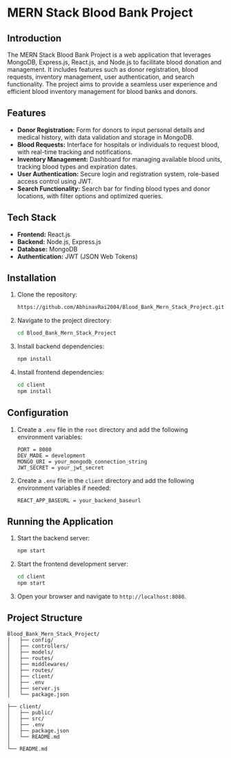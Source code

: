 # MERN Stack Blood Bank Project

## Introduction

The MERN Stack Blood Bank Project is a web application that leverages MongoDB, Express.js, React.js, and Node.js to facilitate blood donation and management. It includes features such as donor registration, blood requests, inventory management, user authentication, and search functionality. The project aims to provide a seamless user experience and efficient blood inventory management for blood banks and donors.

## Features

- **Donor Registration:** Form for donors to input personal details and medical history, with data validation and storage in MongoDB.
- **Blood Requests:** Interface for hospitals or individuals to request blood, with real-time tracking and notifications.
- **Inventory Management:** Dashboard for managing available blood units, tracking blood types and expiration dates.
- **User Authentication:** Secure login and registration system, role-based access control using JWT.
- **Search Functionality:** Search bar for finding blood types and donor locations, with filter options and optimized queries.

## Tech Stack

- **Frontend:** React.js
- **Backend:** Node.js, Express.js
- **Database:** MongoDB
- **Authentication:** JWT (JSON Web Tokens)

## Installation

1. Clone the repository:
    ```sh
    https://github.com/AbhinavRai2004/Blood_Bank_Mern_Stack_Project.git
    ```

2. Navigate to the project directory:
    ```sh
    cd Blood_Bank_Mern_Stack_Project
    ```

3. Install backend dependencies:
    ```sh
    npm install
    ```

4. Install frontend dependencies:
    ```sh
    cd client
    npm install
    ```

## Configuration

1. Create a `.env` file in the `root` directory and add the following environment variables:
    ```env
    PORT = 8080
    DEV_MADE = development
    MONGO_URI = your_mongodb_connection_string
    JWT_SECRET = your_jwt_secret
    ```

2. Create a `.env` file in the `client` directory and add the following environment variables if needed:
    ```env
    REACT_APP_BASEURL = your_backend_baseurl
    ```

## Running the Application

1. Start the backend server:
    ```sh
    npm start
    ```

2. Start the frontend development server:
    ```sh
    cd client
    npm start
    ```

3. Open your browser and navigate to `http://localhost:8080`.

## Project Structure

```plaintext
Blood_Bank_Mern_Stack_Project/
│   ├── config/
│   ├── controllers/
│   ├── models/
│   ├── routes/
│   ├── middlewares/
│   ├── routes/
│   ├── client/
│   ├── .env
│   ├── server.js
│   └── package.json

├── client/
│   ├── public/
│   ├── src/
│   ├── .env
│   ├── package.json
│   └── README.md
│
└── README.md
